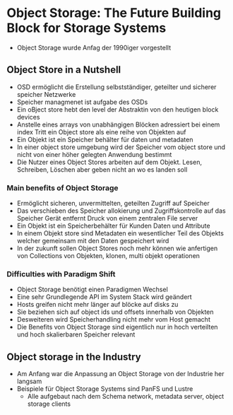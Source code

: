 Object Storage: The Future Building Block for Storage Systems
=============================================================
* Object Storage wurde Anfag der 1990iger vorgestellt

## Object Store in a Nutshell
* OSD ermöglicht die Erstellung selbstständiger, geteilter und sicherer speicher
Netzwerke
* Speicher managmenet ist aufgabe des OSDs
* Ein oBject store hebt den level der Abstraktin von den heutigen block devices
* Anstelle eines arrays von unabhängigen Blöcken adressiert bei einem index
Tritt ein Object store als eine reihe von Objekten auf
* Ein Objekt ist ein Speicher behälter für daten und metadaten
* In einer object store umgebung wird der Speicher vom object store und nicht
von einer höher gelegten Anwendung bestimmt
* Die Nutzer eines Object Stores arbeiten auf dem Objekt. Lesen, Schreiben,
Löschen aber geben nicht an wo es landen soll

### Main benefits of Object Storage
* Ermöglicht sicheren, unvermittelten, geteilten Zugriff auf Speicher
* Das verschieben des Speicher allokierung und Zugriffskontrolle auf das Speicher
Gerät entfernt Druck von einem zentralen File server
* Ein Objekt ist ein Speicherbehälter für Kunden Daten und Attribute
* In einem Objekt store sind Metadaten ein wesentlicher Teil des Objekts
welcher gemeinsam mit den Daten gespeichert wird
* In der zukunft sollen Object Stores noch mehr können wie anfertigen von
Collections von Objekten, klonen, multi objekt operationen

### Difficulties with Paradigm Shift
* Object Storage benötigt einen Paradigmen Wechsel
* Eine sehr Grundlegende API im System Stack wird geändert
* Hosts greifen nicht mehr länger auf blöcke auf disks zu
* Sie beziehen sich auf object ids und offsets innerhalb von Objekten
* Desweiteren wird Speicherhandling nicht mehr vom Host gemacht
* Die Benefits von Object Storage sind eigentlich nur in hoch verteilten und 
hoch skalierbaren Speicher relevant

## Object storage in the Industry
* Am Anfang war die Anpassung an Object Storage von der Industrie her langsam
* Beispiele für Object Storage Systems sind PanFS und Lustre
	* Alle aufgebaut nach dem Schema network, metadata server, object storage
	clients

